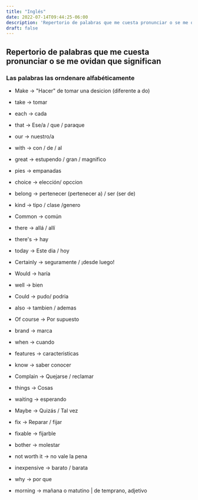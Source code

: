 ```yaml
---
title: "Inglés"
date: 2022-07-14T09:44:25-06:00
description: 'Repertorio de palabras que me cuesta pronunciar o se me ovidan que significan'
draft: false
---
```


## Repertorio de palabras que me cuesta pronunciar o se me ovidan que significan
### Las palabras las orndenare alfabéticamente

- Make -> "Hacer" de tomar una desicion (diferente a do)

- take -> tomar

- each -> cada

- that -> Ese/a / que / paraque

- our -> nuestro/a

- with -> con / de / al

- great -> estupendo / gran / magnifico

- pies -> empanadas

- choice -> elección/ opccion

- belong -> pertenecer (pertenecer a) / ser (ser de)

- kind -> tipo / clase /genero

- Common -> común

- there -> allá / allí
- there's -> hay

- today -> Este dia / hoy

- Certainly -> seguramente / ¡desde luego!

- Would -> haría

- well -> bien

- Could -> pudo/ podria

- also -> tambien / ademas

- Of course -> Por supuesto

- brand -> marca

- when -> cuando

- features -> caracteristicas

- know -> saber conocer

- Complain -> Quejarse / reclamar

- things -> Cosas

- waiting -> esperando

- Maybe -> Quizás / Tal vez

- fix -> Reparar / fijar

- fixable -> fijarble

- bother  -> molestar

- not worth it -> no vale la pena

- inexpensive -> barato / barata

- why -> por que

- morning -> mañana o matutino | de temprano, adjetivo